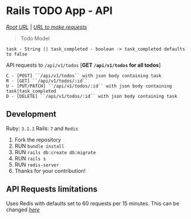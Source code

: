 # Rails TODO App - API

*[Root URL](https://rl-todo-api.herokuapp.com/)* | *[URL to make requests](https://rl-todo-api.herokuapp.com/api/v1/todos)*

> Todo Model

``task - String || task_completed - boolean -> task_completed defaults to false``

API requests to ``/api/v1/todos`` [**GET ``/api/v1/todos`` for all todos**]

```
C - [POST] ``/api/v1/todos`` with json body containing task
R - [GET] ``/api/v1/todos/:id``
U - [PUT/PATCH] ``/api/v1/todos/:id`` with json body containing task|task_completed
D - [DELETE] ``/api/v1/todos/:id`` with json body containing task
```

## Development
Ruby: `3.1.1` Rails: `7` and `Redis`

1. Fork the repository
2. RUN `bundle install`
3. RUN `rails db:create db:migrate`
4. RUN `rails s`
5. RUN `redis-server`
6. Thanks for your contribution!

## API Requests limitations
Uses Redis with defaults set to 60 requests per 15 minutes. This can be changed *[here](https://github.com/qasimabdullah404/todo_api/blob/main/config/initializers/throttle.rb#L6-L7)*